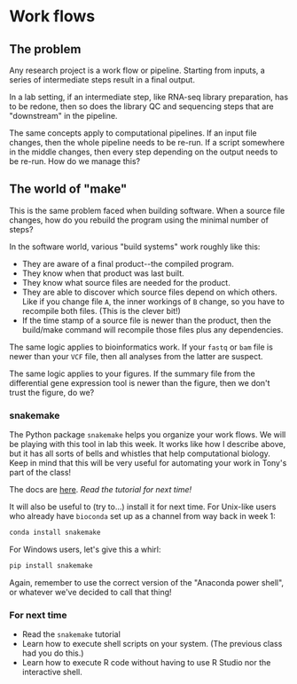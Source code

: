 # Work flows

## The problem

Any research project is a work flow or pipeline.
Starting from inputs, a series of intermediate steps result in a final output.

In a lab setting, if an intermediate step, like RNA-seq library preparation, has to be redone, then so does the library QC and sequencing steps that are "downstream" in the pipeline.

The same concepts apply to computational pipelines.
If an input file changes, then the whole pipeline needs to be re-run.
If a script somewhere in the middle changes, then every step depending on the output needs to be re-run.
How do we manage this?

## The world of "make"

This is the same problem faced when building software.
When a source file changes, how do you rebuild the program using the minimal number of steps?

In the software world, various "build systems" work roughly like this:

* They are aware of a final product--the compiled program.
* They know when that product was last built.
* They know what source files are needed for the product.
* They are able to discover which source files depend on which others.
  Like if you change file `A`, the inner workings of `B` change, so you have to recompile both files.
  (This is the clever bit!)
* If the time stamp of a source file is newer than the product, then the build/make command will recompile those files plus any dependencies.

The same logic applies to bioinformatics work.
If your `fastq` or `bam` file is newer than your `VCF` file, then all analyses from the latter are suspect.

The same logic applies to your figures.
If the summary file from the differential gene expression tool is newer than the figure, then we don't trust the figure, do we?

### snakemake

The Python package `snakemake` helps you organize your work flows.
We will be playing with this tool in lab this week.
It works like how I describe above, but it has all sorts of bells and whistles that help computational biology.
Keep in mind that this will be very useful for automating your work in Tony's part of the class!

The docs are [here](https://snakemake.readthedocs.io/en/v3.10.2/index.html).
*Read the tutorial for next time!*

It will also be useful to (try to...) install it for next time.
For Unix-like users who already have `bioconda` set up as a channel from way back in week 1:

```sh
conda install snakemake
```

For Windows users, let's give this a whirl:

```sh
pip install snakemake
```

Again, remember to use the correct version of the "Anaconda power shell", or whatever we've decided to call that thing!

### For next time

* Read the `snakemake` tutorial
* Learn how to execute shell scripts on your system.
  (The previous class had you do this.)
* Learn how to execute R code without having to use R Studio nor the interactive shell.

